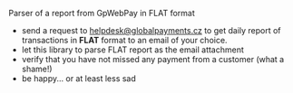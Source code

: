 Parser of a report from GpWebPay in FLAT format

- send a request to [helpdesk@globalpayments.cz](helpdesk@globalpayments.cz) to get daily report of transactions in **FLAT** format to an email of your choice.
- let this library to parse FLAT report as the email attachment
- verify that you have not missed any payment from a customer (what a shame!)
- be happy... or at least less sad
